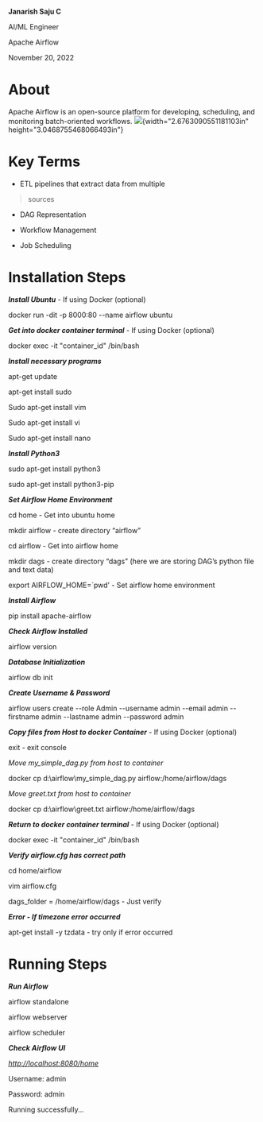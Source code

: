 **Janarish Saju C**

AI/ML Engineer

<span id="_6jynaot9cbnq" class="anchor"></span>Apache Airflow

<span id="_xr1uctwau2qt" class="anchor"></span>November 20, 2022

About
=====

Apache Airflow is an open-source platform for developing, scheduling,
and monitoring batch-oriented workflows.
![](media/image1.png){width="2.6763090551181103in"
height="3.0468755468066493in"}

Key Terms
=========

-   ETL pipelines that extract data from multiple

> sources

-   DAG Representation

-   Workflow Management

-   Job Scheduling

Installation Steps
==================

***Install Ubuntu*** - If using Docker (optional)

docker run -dit -p 8000:80 --name airflow ubuntu

***Get into docker container terminal*** - If using Docker (optional)

docker exec -it "container\_id" /bin/bash

***Install necessary programs***

apt-get update

apt-get install sudo

Sudo apt-get install vim

Sudo apt-get install vi

Sudo apt-get install nano

***Install Python3***

sudo apt-get install python3

sudo apt-get install python3-pip

***Set Airflow Home Environment***

cd home - Get into ubuntu home

mkdir airflow - create directory “airflow”

cd airflow - Get into airflow home

mkdir dags - create directory “dags” (here we are storing DAG’s python
file and text data)

export AIRFLOW\_HOME=\`pwd’ - Set airflow home environment

***Install Airflow***

pip install apache-airflow

***Check Airflow Installed***

airflow version

***Database Initialization***

airflow db init

***Create Username & Password***

airflow users create --role Admin --username admin --email admin
--firstname admin --lastname admin --password admin

***Copy files from Host to docker Container*** - If using Docker
(optional)

exit - exit console

*Move my\_simple\_dag.py from host to container*

docker cp d:\\airflow\\my\_simple\_dag.py airflow:/home/airflow/dags

*Move greet.txt from host to container*

docker cp d:\\airflow\\greet.txt airflow:/home/airflow/dags

***Return to docker container terminal*** - If using Docker (optional)

docker exec -it "container\_id" /bin/bash

***Verify airflow.cfg has correct path***

cd home/airflow

vim airflow.cfg

dags\_folder = /home/airflow/dags - Just verify

***Error - If timezone error occurred***

apt-get install -y tzdata - try only if error occurred

Running Steps
=============

***Run Airflow***

airflow standalone

airflow webserver

airflow scheduler

***Check Airflow UI***

[*http://localhost:8080/home*](http://localhost:8080/home)

Username: admin

Password: admin

Running successfully...
